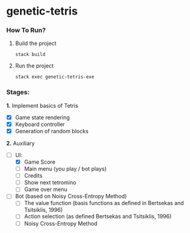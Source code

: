 # genetic-tetris

### How To Run?
1. Build the project
    ```
    stack build
    ```
2. Run the project
    ```
    stack exec genetic-tetris-exe
    ```

### Stages:

**1.** Implement basics of Tetris
- [X] Game state rendering
- [X] Keyboard controller
- [X] Generation of random blocks

**2.** Auxiliary
- [ ] UI:
  - [X] Game Score
  - [ ] Main menu (you play / bot plays)
  - [ ] Credits
  - [ ] Show next tetromino
  - [ ] Game over menu
- [ ] Bot (based on Noisy Cross-Entropy Method)
  - [ ] The value function (basis functions as defined in Bertsekas and Tsitsiklis, 1996)
  - [ ] Action selection (as defined Bertsekas and Tsitsiklis, 1996)
  - [ ] Noisy Cross-Entropy Method
